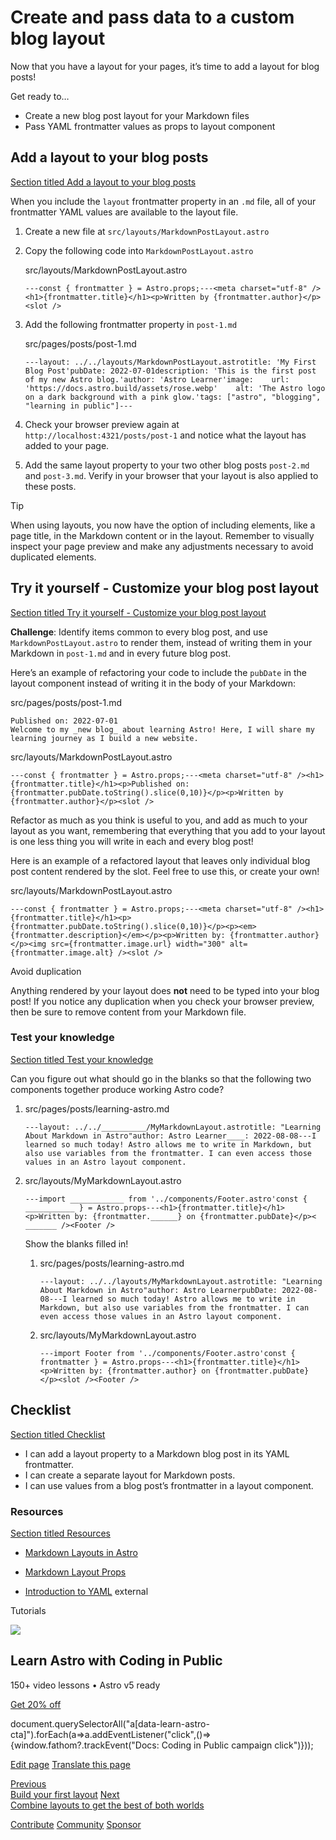 Create and pass data to a custom blog layout
============================================

Now that you have a layout for your pages, it’s time to add a layout for blog posts!

Get ready to…

*   Create a new blog post layout for your Markdown files
*   Pass YAML frontmatter values as props to layout component

Add a layout to your blog posts
-------------------------------

[Section titled Add a layout to your blog posts](#add-a-layout-to-your-blog-posts)

When you include the `layout` frontmatter property in an `.md` file, all of your frontmatter YAML values are available to the layout file.

1.  Create a new file at `src/layouts/MarkdownPostLayout.astro`
    
2.  Copy the following code into `MarkdownPostLayout.astro`
    
    src/layouts/MarkdownPostLayout.astro
    
        ---const { frontmatter } = Astro.props;---<meta charset="utf-8" /><h1>{frontmatter.title}</h1><p>Written by {frontmatter.author}</p><slot />
    
3.  Add the following frontmatter property in `post-1.md`
    
    src/pages/posts/post-1.md
    
        ---layout: ../../layouts/MarkdownPostLayout.astrotitle: 'My First Blog Post'pubDate: 2022-07-01description: 'This is the first post of my new Astro blog.'author: 'Astro Learner'image:    url: 'https://docs.astro.build/assets/rose.webp'    alt: 'The Astro logo on a dark background with a pink glow.'tags: ["astro", "blogging", "learning in public"]---
    
4.  Check your browser preview again at `http://localhost:4321/posts/post-1` and notice what the layout has added to your page.
    
5.  Add the same layout property to your two other blog posts `post-2.md` and `post-3.md`. Verify in your browser that your layout is also applied to these posts.
    

Tip

When using layouts, you now have the option of including elements, like a page title, in the Markdown content or in the layout. Remember to visually inspect your page preview and make any adjustments necessary to avoid duplicated elements.

Try it yourself - Customize your blog post layout
-------------------------------------------------

[Section titled Try it yourself - Customize your blog post layout](#try-it-yourself---customize-your-blog-post-layout)

**Challenge**: Identify items common to every blog post, and use `MarkdownPostLayout.astro` to render them, instead of writing them in your Markdown in `post-1.md` and in every future blog post.

Here’s an example of refactoring your code to include the `pubDate` in the layout component instead of writing it in the body of your Markdown:

src/pages/posts/post-1.md

    Published on: 2022-07-01
    Welcome to my _new blog_ about learning Astro! Here, I will share my learning journey as I build a new website.

src/layouts/MarkdownPostLayout.astro

    ---const { frontmatter } = Astro.props;---<meta charset="utf-8" /><h1>{frontmatter.title}</h1><p>Published on: {frontmatter.pubDate.toString().slice(0,10)}</p><p>Written by {frontmatter.author}</p><slot />

Refactor as much as you think is useful to you, and add as much to your layout as you want, remembering that everything that you add to your layout is one less thing you will write in each and every blog post!

Here is an example of a refactored layout that leaves only individual blog post content rendered by the slot. Feel free to use this, or create your own!

src/layouts/MarkdownPostLayout.astro

    ---const { frontmatter } = Astro.props;---<meta charset="utf-8" /><h1>{frontmatter.title}</h1><p>{frontmatter.pubDate.toString().slice(0,10)}</p><p><em>{frontmatter.description}</em></p><p>Written by: {frontmatter.author}</p><img src={frontmatter.image.url} width="300" alt={frontmatter.image.alt} /><slot />

Avoid duplication

Anything rendered by your layout does **not** need to be typed into your blog post! If you notice any duplication when you check your browser preview, then be sure to remove content from your Markdown file.

### Test your knowledge

[Section titled Test your knowledge](#test-your-knowledge)

Can you figure out what should go in the blanks so that the following two components together produce working Astro code?

1.  src/pages/posts/learning-astro.md
    
        ---layout: ../../__________/MyMarkdownLayout.astrotitle: "Learning About Markdown in Astro"author: Astro Learner____: 2022-08-08---I learned so much today! Astro allows me to write in Markdown, but also use variables from the frontmatter. I can even access those values in an Astro layout component.
    
2.  src/layouts/MyMarkdownLayout.astro
    
        ---import ____________ from '../components/Footer.astro'const { ___________ } = Astro.props---<h1>{frontmatter.title}</h1><p>Written by: {frontmatter.______} on {frontmatter.pubDate}</p>< _______ /><Footer />
    
    Show the blanks filled in!
    
    1.  src/pages/posts/learning-astro.md
        
            ---layout: ../../layouts/MyMarkdownLayout.astrotitle: "Learning About Markdown in Astro"author: Astro LearnerpubDate: 2022-08-08---I learned so much today! Astro allows me to write in Markdown, but also use variables from the frontmatter. I can even access those values in an Astro layout component.
        
    2.  src/layouts/MyMarkdownLayout.astro
        
            ---import Footer from '../components/Footer.astro'const { frontmatter } = Astro.props---<h1>{frontmatter.title}</h1><p>Written by: {frontmatter.author} on {frontmatter.pubDate}</p><slot /><Footer />
        
    

Checklist
---------

[Section titled Checklist](#checklist)

 *    I can add a layout property to a Markdown blog post in its YAML frontmatter.
*    I can create a separate layout for Markdown posts.
*    I can use values from a blog post’s frontmatter in a layout component.

### Resources

[Section titled Resources](#resources)

*   [Markdown Layouts in Astro](/en/guides/markdown-content/#frontmatter-layout-property)
    
*   [Markdown Layout Props](/en/basics/layouts/#markdown-layout-props)
    
*   [Introduction to YAML](https://dev.to/paulasantamaria/introduction-to-yaml-125f) external
    

Tutorials

![](/_astro/CodingInPublic.DpaYu7Qd_5sx41.webp)

Learn Astro with **Coding in Public**
-------------------------------------

150+ video lessons • Astro v5 ready

[Get 20% off](https://learnastro.dev?code=ASTRO_PROMO)

document.querySelectorAll("a\[data-learn-astro-cta\]").forEach(a=>a.addEventListener("click",()=>{window.fathom?.trackEvent("Docs: Coding in Public campaign click")}));

[Edit page](https://github.com/withastro/docs/edit/main/src/content/docs/en/tutorial/4-layouts/2.mdx) [Translate this page](https://contribute.docs.astro.build/guides/i18n/)

[Previous  
Build your first layout](/en/tutorial/4-layouts/1/) [Next  
Combine layouts to get the best of both worlds](/en/tutorial/4-layouts/3/)

[Contribute](/en/contribute/) [Community](https://astro.build/chat) [Sponsor](https://opencollective.com/astrodotbuild)

